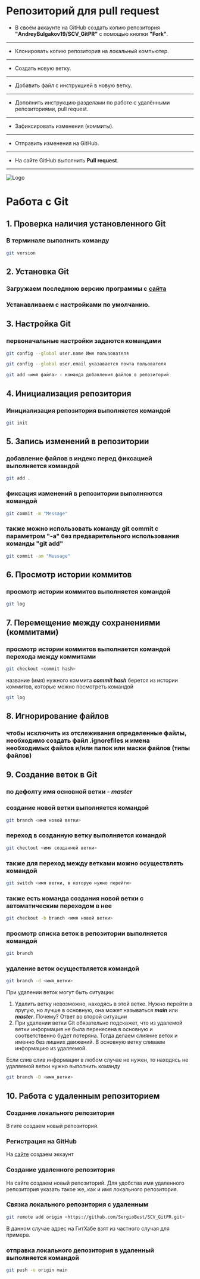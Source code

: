 # Репозиторий для **pull request**
* В своём аккаунте на GitHub создать копию репозитория **"AndreyBulgakov19/SCV_GitPR"** с помощью кнопки **"Fork"**.
---
* Клонировать копию репозитория на локальный компьютер.
---
* Создать новую ветку.
---
* Добавить файл с инструкцией в новую ветку.
---
* Дополнить инструкцию разделами по работе с удалёнными репозиториями, pull request.
---
* Зафиксировать изменения (коммиты).
---
* Отправить изменения на GitHub.
---
* На сайте GitHub выполнить **Pull request**.
---


![Logo](Images\git_logo.png)

# Работа с Git

## 1. Проверка наличия установленного Git
### В терминале выполнить команду 
```bash
git version
```

## 2. Установка Git

### Загружаем последнюю версию программы с [сайта](https://git-scm.com/download/win)
### Устанавливаем с настройками по умолчанию.

## 3. Настройка Git
### первоначальные настройки задаются командами
```bash
git config --global user.name Имя пользователя
```

```bash
git config --global user.email указавается почта польователя
```

```bash
git add <имя файла> - команда добавления файлов в репозиторий
```

## 4. Инициализация репозитория
### Инициализация репозитория выполняется командой
```bash
git init
```

## 5. Запись изменений в репозитории
### добавление файлов в индекс перед фиксацией выполняется командой
```bash
git add .
```
### фиксация изменений в репозитории выполняются командой
```bash
git commit -m "Message"
```
### также можно использовать команду git commit с параметром "-a" без предварительного использования команды "git add"
```bash
git commit -am "Message"
```

## 6. Просмотр истории коммитов
### просмотр истории коммитов выполняется командой
```bash
git log
```

## 7. Перемещение между сохранениями (коммитами)
### просмотр истории коммитов выполнается командой перехода между коммитами
```bash
git checkout <commit hash>
```
название (имя) нужного коммита _**commit hash**_ берется из истории коммитов, которые можно посмотреть командой 
```bash
git log
```

## 8. Игнорирование файлов

### чтобы исключить из отслеживания определенные файлы, необходимо создать файл **.ignorefiles** и имена необходимых файлов и/или папок или маски файлов (типы файлов)

## 9. Создание веток в Git

### по дефолту имя основной ветки - _**master**_

### создание новой ветки выполняется командой 

```bash
git branch <имя новой ветки>
```

### переход в созданную ветку выполняется командой

```bash
git chectout <имя созданной ветки>
```

### также для переход между ветками можно осуществлять командой

```bash
git switch <имя ветки, в которую нужно перейти>
```

### также есть команда создания новой ветки с автоматическим переходом в нее


```bash
git checkout -b branch <имя новой ветки>
```

### просмотр списка веток в репозитории выполняется командой

```bash
git branch
```

### удаление веток осуществляется командой

```bash
git branch -d <имя_ветки>
```
При удалении веток могут быть ситуации:

1. Удалить ветку невозможно, находясь в этой ветке. Нужно перейти в лругую, но лучше в основную, она может называться _**main**_ или _**master**_. Почему? Ответ во второй ситуации
2. При удалении ветки Git обязательно подскажет, что из удалемой ветки информация не была перенесена в основную и соответственно будет потеряна. Тогда делаем слияние веток и именно без лишних движений. В основную ветку сливаем информацию из удаляемой.

Если слив слив информации в любом случае не нужен, то находясь не удаляемой ветки нужно выполнить команду
```bash
git branch -D <имя_ветки>
```

## 10. Работа с удаленным репозиторием

### Создание локального репозитория

В гите создаем новый репозиторий.

### Регистрация на GitHub

 На [сайте](https://github.com/) создаем эккаунт

### Создание удаленного репозитория

На сайте создаем новый репозиторий. Для удобства имя удаленного репозитория указать такое же, как и имя локального репозитория.

### Связка локального репозитория с удаленным

```bash
git remote add origin <https://github.com/SergioBest/SCV_GitPR.git>
```
В данном случае адрес на ГитХабе взят из частного случая для примера.

### отправка локального депозитория в удаленный выполняется командой
```bash
git push -u origin main
```
